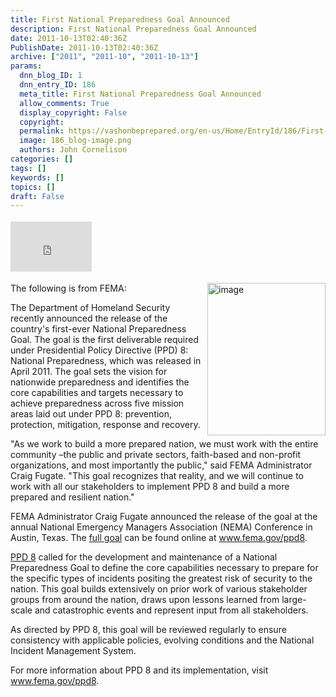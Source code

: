 ```yaml
---
title: First National Preparedness Goal Announced
description: First National Preparedness Goal Announced
date: 2011-10-13T02:40:36Z
PublishDate: 2011-10-13T02:40:36Z
archive: ["2011", "2011-10", "2011-10-13"]
params:
  dnn_blog_ID: 1
  dnn_entry_ID: 186
  meta_title: First National Preparedness Goal Announced
  allow_comments: True
  display_copyright: False
  copyright:
  permalink: https://vashonbeprepared.org/en-us/Home/EntryId/186/First-National-Preparedness-Goal-Announced
  image: 186_blog-image.png
  authors: John Cornelison
categories: []
tags: []
keywords: []
topics: []
draft: False
---
```


<div class="wlWriterHeaderFooter" style="float:none; margin:0px; padding:4px 0px 4px 0px;"><iframe src="http://www.facebook.com/widgets/like.php?href=http://vashoneoc.org/Blogs/VashonPreparedness/tabid/164/EntryId/186/First-National-Preparedness-Goal-Announced.aspx" scrolling="no" frameborder="0" style="border:none; width:130px; height:80px"></iframe></div><p><a href="www.fema.gov/ppd8" target="_blank"><img style="background-image: none; border-bottom: 0px; border-left: 0px; margin: 0px 0px 5px 5px; padding-left: 0px; padding-right: 0px; display: inline; float: right; border-top: 0px; border-right: 0px; padding-top: 0px" title="image" border="0" alt="image" align="right" src="./images/186/Windows-Live-Writer-98aacebcaea6_1128A-image_3.png" width="189" height="244" /></a>The following is from FEMA:</p>  <p>The Department of Homeland Security recently announced the release of the country's first-ever National Preparedness Goal. The goal is the first deliverable required under Presidential Policy Directive (PPD) 8: National Preparedness, which was released in April 2011. The goal sets the vision for nationwide preparedness and identifies the core capabilities and targets necessary to achieve preparedness across five mission areas laid out under PPD 8: prevention, protection, mitigation, response and recovery.</p>  <p>&quot;As we work to build a more prepared nation, we must work with the entire community –the public and private sectors, faith-based and non-profit organizations, and most importantly the public,&quot; said FEMA Administrator Craig Fugate. &quot;This goal recognizes that reality, and we will continue to work with all our stakeholders to implement PPD 8 and build a more prepared and resilient nation.&quot;</p>  <p>FEMA Administrator Craig Fugate announced the release of the goal at the annual National Emergency Managers Association (NEMA) Conference in Austin, Texas. The <a href="http://links.govdelivery.com:80/track?type=click&amp;enid=bWFpbGluZ2lkPTIwMTExMDEyLjMzNjU5MjEmbWVzc2FnZWlkPU1EQi1QUkQtQlVMLTIwMTExMDEyLjMzNjU5MjEmZGF0YWJhc2VpZD0xMDAxJnNlcmlhbD0xMjc3MTAyMzgzJmVtYWlsaWQ9ZmVtYS1taXRpZ2F0aW9uQHZhc2hvbmRlc2lnbi5jb20mdXNlcmlkPWZlbWEtbWl0aWdhdGlvbkB2YXNob25kZXNpZ24uY29tJmZsPSZleHRyYT1NdWx0aXZhcmlhdGVJZD0mJiY=&amp;&amp;&amp;107&amp;&amp;&amp;http://www.fema.gov/pdf/prepared/npg.pdf">full goal</a> can be found online at <a href="http://links.govdelivery.com:80/track?type=click&amp;enid=bWFpbGluZ2lkPTIwMTExMDEyLjMzNjU5MjEmbWVzc2FnZWlkPU1EQi1QUkQtQlVMLTIwMTExMDEyLjMzNjU5MjEmZGF0YWJhc2VpZD0xMDAxJnNlcmlhbD0xMjc3MTAyMzgzJmVtYWlsaWQ9ZmVtYS1taXRpZ2F0aW9uQHZhc2hvbmRlc2lnbi5jb20mdXNlcmlkPWZlbWEtbWl0aWdhdGlvbkB2YXNob25kZXNpZ24uY29tJmZsPSZleHRyYT1NdWx0aXZhcmlhdGVJZD0mJiY=&amp;&amp;&amp;108&amp;&amp;&amp;http://www.fema.gov/ppd8">www.fema.gov/ppd8</a>.</p>  <p><a href="http://links.govdelivery.com:80/track?type=click&amp;enid=bWFpbGluZ2lkPTIwMTExMDEyLjMzNjU5MjEmbWVzc2FnZWlkPU1EQi1QUkQtQlVMLTIwMTExMDEyLjMzNjU5MjEmZGF0YWJhc2VpZD0xMDAxJnNlcmlhbD0xMjc3MTAyMzgzJmVtYWlsaWQ9ZmVtYS1taXRpZ2F0aW9uQHZhc2hvbmRlc2lnbi5jb20mdXNlcmlkPWZlbWEtbWl0aWdhdGlvbkB2YXNob25kZXNpZ24uY29tJmZsPSZleHRyYT1NdWx0aXZhcmlhdGVJZD0mJiY=&amp;&amp;&amp;109&amp;&amp;&amp;http://blog.dhs.gov/2011/04/presidential-policy-directive-8.html">PPD 8</a> called for the development and maintenance of a National Preparedness Goal to define the core capabilities necessary to prepare for the specific types of incidents positing the greatest risk of security to the nation. This goal builds extensively on prior work of various stakeholder groups from around the nation, draws upon lessons learned from large-scale and catastrophic events and represent input from all stakeholders.</p>  <p>As directed by PPD 8, this goal will be reviewed regularly to ensure consistency with applicable policies, evolving conditions and the National Incident Management System.</p>  <p>For more information about PPD 8 and its implementation, visit <a href="http://links.govdelivery.com:80/track?type=click&amp;enid=bWFpbGluZ2lkPTIwMTExMDEyLjMzNjU5MjEmbWVzc2FnZWlkPU1EQi1QUkQtQlVMLTIwMTExMDEyLjMzNjU5MjEmZGF0YWJhc2VpZD0xMDAxJnNlcmlhbD0xMjc3MTAyMzgzJmVtYWlsaWQ9ZmVtYS1taXRpZ2F0aW9uQHZhc2hvbmRlc2lnbi5jb20mdXNlcmlkPWZlbWEtbWl0aWdhdGlvbkB2YXNob25kZXNpZ24uY29tJmZsPSZleHRyYT1NdWx0aXZhcmlhdGVJZD0mJiY=&amp;&amp;&amp;110&amp;&amp;&amp;http://www.fema.gov/ppd8">www.fema.gov/ppd8</a>.</p>
